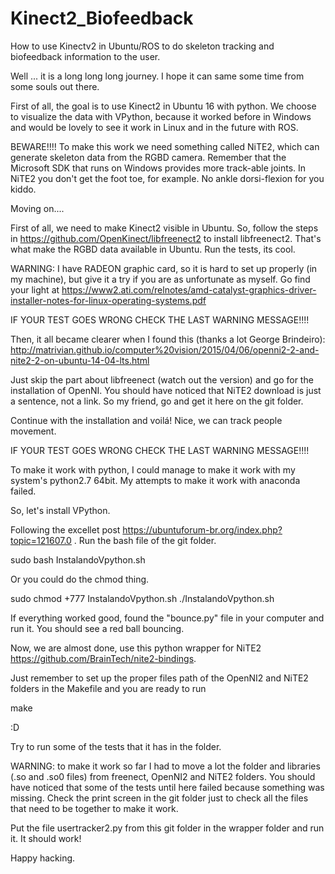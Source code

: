 # Kinect2_Biofeedback
How to use Kinectv2 in Ubuntu/ROS to do skeleton tracking and biofeedback information to the user.

Well ... it is a long long long journey. I hope it can same some time from some souls out there.

First of all, the goal is to use Kinect2 in Ubuntu 16 with python. We choose to visualize the data with VPython, because it worked before in Windows and would be lovely to see it work in Linux and in the future with ROS.

BEWARE!!!! To make this work we need something called NiTE2, which can generate skeleton data from the RGBD camera. Remember that the Microsoft SDK that runs on Windows provides more track-able joints. In NiTE2 you don't get the foot toe, for example. No ankle dorsi-flexion for you kiddo.

Moving on....

First of all, we need to make Kinect2 visible in Ubuntu. So, follow the steps in https://github.com/OpenKinect/libfreenect2 to install libfreenect2. That's what make the RGBD data available in Ubuntu. Run the tests, its cool.

WARNING: I have RADEON graphic card, so it is hard to set up properly (in my machine), but give it a try if you are as unfortunate as myself. Go find your light at https://www2.ati.com/relnotes/amd-catalyst-graphics-driver-installer-notes-for-linux-operating-systems.pdf


IF YOUR TEST GOES WRONG CHECK THE LAST WARNING MESSAGE!!!!

Then, it all became clearer when I found this (thanks a lot George Brindeiro): 
http://matrivian.github.io/computer%20vision/2015/04/06/openni2-2-and-nite2-2-on-ubuntu-14-04-lts.html

Just skip the part about libfreenect (watch out the version) and go for the installation of OpenNI. You should have noticed that NiTE2 download is just a sentence, not a link. So my friend, go and get it here on the git folder.

Continue with the installation and voilá! Nice, we can track people movement.

IF YOUR TEST GOES WRONG CHECK THE LAST WARNING MESSAGE!!!!

To make it work with python, I could manage to make it work with my system's python2.7 64bit. My attempts to make it work with anaconda failed.

So, let's install VPython.

Following the excellet post https://ubuntuforum-br.org/index.php?topic=121607.0 . Run the bash file of the git folder. 

sudo bash InstalandoVpython.sh 

Or you could do the chmod thing.

sudo chmod +777 InstalandoVpython.sh
./InstalandoVpython.sh 

If everything worked good, found the "bounce.py" file in your computer and run it. You should see a red ball bouncing.

Now, we are almost done, use this python wrapper for NiTE2 https://github.com/BrainTech/nite2-bindings.

Just remember to set up the proper files path of the OpenNI2 and NiTE2 folders in the Makefile and you are ready to run

make

:D

Try to run some of the tests that it has in the folder.

WARNING: to make it work so far I had to move a lot the folder and libraries (.so and .so0 files) from freenect, OpenNI2 and NiTE2 folders. You should have noticed that some of the tests until here failed because something was missing. Check the print screen in the git folder just to check all the files that need to be together to make it work.

Put the file usertracker2.py from this git folder in the wrapper folder and run it. It should work!

Happy hacking.

